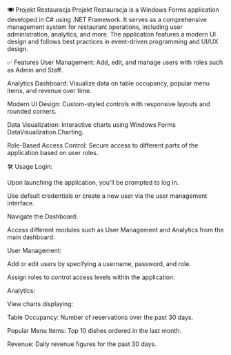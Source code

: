 🍽️ Projekt Restauracja
Projekt Restauracja is a Windows Forms application developed in C# using .NET Framework. It serves as a comprehensive management system for restaurant operations, including user administration, analytics, and more. The application features a modern UI design and follows best practices in event-driven programming and UI/UX design.

✅ Features
User Management: Add, edit, and manage users with roles such as Admin and Staff.

Analytics Dashboard: Visualize data on table occupancy, popular menu items, and revenue over time.

Modern UI Design: Custom-styled controls with responsive layouts and rounded corners.

Data Visualization: Interactive charts using Windows Forms DataVisualization.Charting.

Role-Based Access Control: Secure access to different parts of the application based on user roles.

🛠️ Usage
Login:

Upon launching the application, you'll be prompted to log in.

Use default credentials or create a new user via the user management interface.

Navigate the Dashboard:

Access different modules such as User Management and Analytics from the main dashboard.

User Management:

Add or edit users by specifying a username, password, and role.

Assign roles to control access levels within the application.

Analytics:

View charts displaying:

Table Occupancy: Number of reservations over the past 30 days.

Popular Menu Items: Top 10 dishes ordered in the last month.

Revenue: Daily revenue figures for the past 30 days.
